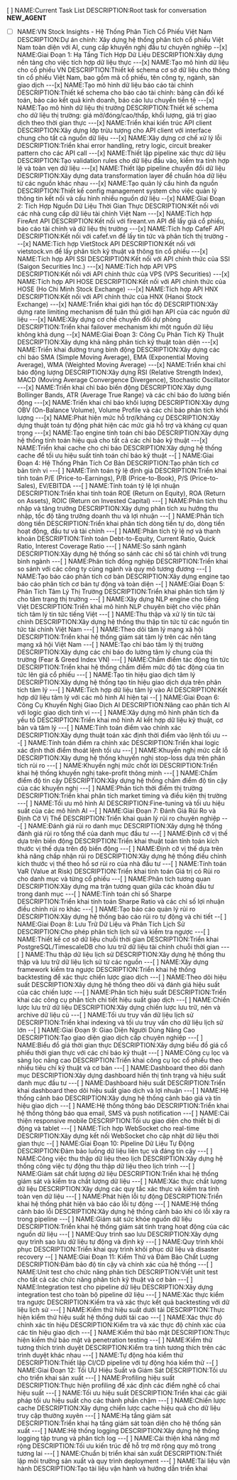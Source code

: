 [ ] NAME:Current Task List DESCRIPTION:Root task for conversation __NEW_AGENT__
-[ ] NAME:VN Stock Insights - Hệ Thống Phân Tích Cổ Phiếu Việt Nam DESCRIPTION:Dự án chính: Xây dựng hệ thống phân tích cổ phiếu Việt Nam toàn diện với AI, cung cấp khuyến nghị đầu tư chuyên nghiệp
--[x] NAME:Giai Đoạn 1: Hạ Tầng Tích Hợp Dữ Liệu DESCRIPTION:Xây dựng nền tảng cho việc tích hợp dữ liệu thực
---[x] NAME:Tạo mô hình dữ liệu cho cổ phiếu VN DESCRIPTION:Thiết kế schema cơ sở dữ liệu cho thông tin cổ phiếu Việt Nam, bao gồm mã cổ phiếu, tên công ty, ngành, sàn giao dịch
---[x] NAME:Tạo mô hình dữ liệu báo cáo tài chính DESCRIPTION:Thiết kế schema cho báo cáo tài chính: bảng cân đối kế toán, báo cáo kết quả kinh doanh, báo cáo lưu chuyển tiền tệ
---[x] NAME:Tạo mô hình dữ liệu thị trường DESCRIPTION:Thiết kế schema cho dữ liệu thị trường: giá mở/đóng/cao/thấp, khối lượng, giá trị giao dịch theo thời gian thực
---[x] NAME:Triển khai kiến trúc API client DESCRIPTION:Xây dựng lớp trừu tượng cho API client với interface chung cho tất cả nguồn dữ liệu
---[x] NAME:Xây dựng cơ chế xử lý lỗi DESCRIPTION:Triển khai error handling, retry logic, circuit breaker pattern cho các API call
---[x] NAME:Thiết lập pipeline xác thực dữ liệu DESCRIPTION:Tạo validation rules cho dữ liệu đầu vào, kiểm tra tính hợp lệ và toàn vẹn dữ liệu
---[x] NAME:Thiết lập pipeline chuyển đổi dữ liệu DESCRIPTION:Xây dựng data transformation layer để chuẩn hóa dữ liệu từ các nguồn khác nhau
---[x] NAME:Tạo quản lý cấu hình đa nguồn DESCRIPTION:Thiết kế config management system cho việc quản lý thông tin kết nối và cấu hình nhiều nguồn dữ liệu
--[x] NAME:Giai Đoạn 2: Tích Hợp Nguồn Dữ Liệu Thời Gian Thực DESCRIPTION:Kết nối với các nhà cung cấp dữ liệu tài chính Việt Nam
---[x] NAME:Tích hợp FireAnt API DESCRIPTION:Kết nối với fireant.vn API để lấy giá cổ phiếu, báo cáo tài chính và dữ liệu thị trường
---[x] NAME:Tích hợp CafeF API DESCRIPTION:Kết nối với cafef.vn để lấy tin tức và phân tích thị trường
---[x] NAME:Tích hợp VietStock API DESCRIPTION:Kết nối với vietstock.vn để lấy phân tích kỹ thuật và thông tin cổ phiếu
---[x] NAME:Tích hợp API SSI DESCRIPTION:Kết nối với API chính thức của SSI (Saigon Securities Inc.)
---[x] NAME:Tích hợp API VPS DESCRIPTION:Kết nối với API chính thức của VPS (VPS Securities)
---[x] NAME:Tích hợp API HOSE DESCRIPTION:Kết nối với API chính thức của HOSE (Ho Chi Minh Stock Exchange)
---[x] NAME:Tích hợp API HNX DESCRIPTION:Kết nối với API chính thức của HNX (Hanoi Stock Exchange)
---[x] NAME:Triển khai giới hạn tốc độ DESCRIPTION:Xây dựng rate limiting mechanism để tuân thủ giới hạn API của các nguồn dữ liệu
---[x] NAME:Xây dựng cơ chế chuyển đổi dự phòng DESCRIPTION:Triển khai failover mechanism khi một nguồn dữ liệu không khả dụng
--[x] NAME:Giai Đoạn 3: Công Cụ Phân Tích Kỹ Thuật DESCRIPTION:Xây dựng khả năng phân tích kỹ thuật toàn diện
---[x] NAME:Triển khai đường trung bình động DESCRIPTION:Xây dựng các chỉ báo SMA (Simple Moving Average), EMA (Exponential Moving Average), WMA (Weighted Moving Average)
---[x] NAME:Triển khai chỉ báo động lượng DESCRIPTION:Xây dựng RSI (Relative Strength Index), MACD (Moving Average Convergence Divergence), Stochastic Oscillator
---[x] NAME:Triển khai chỉ báo biến động DESCRIPTION:Xây dựng Bollinger Bands, ATR (Average True Range) và các chỉ báo đo lường biến động
---[x] NAME:Triển khai chỉ báo khối lượng DESCRIPTION:Xây dựng OBV (On-Balance Volume), Volume Profile và các chỉ báo phân tích khối lượng
---[x] NAME:Phát hiện mức hỗ trợ/kháng cự DESCRIPTION:Xây dựng thuật toán tự động phát hiện các mức giá hỗ trợ và kháng cự quan trọng
---[x] NAME:Tạo engine tính toán chỉ báo DESCRIPTION:Xây dựng hệ thống tính toán hiệu quả cho tất cả các chỉ báo kỹ thuật
---[x] NAME:Triển khai cache cho chỉ báo DESCRIPTION:Xây dựng hệ thống cache để tối ưu hiệu suất tính toán chỉ báo kỹ thuật
--[ ] NAME:Giai Đoạn 4: Hệ Thống Phân Tích Cơ Bản DESCRIPTION:Tạo phân tích cơ bản tinh vi
---[ ] NAME:Tính toán tỷ lệ định giá DESCRIPTION:Triển khai tính toán P/E (Price-to-Earnings), P/B (Price-to-Book), P/S (Price-to-Sales), EV/EBITDA
---[ ] NAME:Tính toán tỷ lệ lợi nhuận DESCRIPTION:Triển khai tính toán ROE (Return on Equity), ROA (Return on Assets), ROIC (Return on Invested Capital)
---[ ] NAME:Phân tích thu nhập và tăng trưởng DESCRIPTION:Xây dựng phân tích xu hướng thu nhập, tốc độ tăng trưởng doanh thu và lợi nhuận
---[ ] NAME:Phân tích dòng tiền DESCRIPTION:Triển khai phân tích dòng tiền tự do, dòng tiền hoạt động, đầu tư và tài chính
---[ ] NAME:Phân tích tỷ lệ nợ và thanh khoản DESCRIPTION:Tính toán Debt-to-Equity, Current Ratio, Quick Ratio, Interest Coverage Ratio
---[ ] NAME:So sánh ngành DESCRIPTION:Xây dựng hệ thống so sánh các chỉ số tài chính với trung bình ngành
---[ ] NAME:Phân tích đồng nghiệp DESCRIPTION:Triển khai so sánh với các công ty cùng ngành và quy mô tương đương
---[ ] NAME:Tạo báo cáo phân tích cơ bản DESCRIPTION:Xây dựng engine tạo báo cáo phân tích cơ bản tự động và toàn diện
--[ ] NAME:Giai Đoạn 5: Phân Tích Tâm Lý Thị Trường DESCRIPTION:Triển khai phân tích tâm lý cho tâm trạng thị trường
---[ ] NAME:Xây dựng NLP engine cho tiếng Việt DESCRIPTION:Triển khai mô hình NLP chuyên biệt cho việc phân tích tâm lý tin tức tiếng Việt
---[ ] NAME:Thu thập và xử lý tin tức tài chính DESCRIPTION:Xây dựng hệ thống thu thập tin tức từ các nguồn tin tức tài chính Việt Nam
---[ ] NAME:Theo dõi tâm lý mạng xã hội DESCRIPTION:Triển khai hệ thống giám sát tâm lý trên các nền tảng mạng xã hội Việt Nam
---[ ] NAME:Tạo chỉ báo tâm lý thị trường DESCRIPTION:Xây dựng các chỉ báo đo lường tâm lý chung của thị trường (Fear & Greed Index VN)
---[ ] NAME:Chấm điểm tác động tin tức DESCRIPTION:Triển khai hệ thống chấm điểm mức độ tác động của tin tức lên giá cổ phiếu
---[ ] NAME:Tạo tín hiệu giao dịch tâm lý DESCRIPTION:Xây dựng hệ thống tạo tín hiệu giao dịch dựa trên phân tích tâm lý
---[ ] NAME:Tích hợp dữ liệu tâm lý vào AI DESCRIPTION:Kết hợp dữ liệu tâm lý với các mô hình AI hiện tại
--[ ] NAME:Giai Đoạn 6: Công Cụ Khuyến Nghị Giao Dịch AI DESCRIPTION:Nâng cao phân tích AI với logic giao dịch tinh vi
---[ ] NAME:Xây dựng mô hình phân tích đa yếu tố DESCRIPTION:Triển khai mô hình AI kết hợp dữ liệu kỹ thuật, cơ bản và tâm lý
---[ ] NAME:Tính toán điểm vào chính xác DESCRIPTION:Xây dựng thuật toán xác định thời điểm vào lệnh tối ưu
---[ ] NAME:Tính toán điểm ra chính xác DESCRIPTION:Triển khai logic xác định thời điểm thoát lệnh tối ưu
---[ ] NAME:Khuyến nghị mức cắt lỗ DESCRIPTION:Xây dựng hệ thống khuyến nghị stop-loss dựa trên phân tích rủi ro
---[ ] NAME:Khuyến nghị mức chốt lời DESCRIPTION:Triển khai hệ thống khuyến nghị take-profit thông minh
---[ ] NAME:Chấm điểm độ tin cậy DESCRIPTION:Xây dựng hệ thống chấm điểm độ tin cậy của các khuyến nghị
---[ ] NAME:Phân tích thời điểm thị trường DESCRIPTION:Triển khai phân tích market timing và điều kiện thị trường
---[ ] NAME:Tối ưu mô hình AI DESCRIPTION:Fine-tuning và tối ưu hiệu suất của các mô hình AI
--[ ] NAME:Giai Đoạn 7: Đánh Giá Rủi Ro và Định Cỡ Vị Thế DESCRIPTION:Triển khai quản lý rủi ro chuyên nghiệp
---[ ] NAME:Đánh giá rủi ro danh mục DESCRIPTION:Xây dựng hệ thống đánh giá rủi ro tổng thể của danh mục đầu tư
---[ ] NAME:Định cỡ vị thế dựa trên biến động DESCRIPTION:Triển khai thuật toán tính toán kích thước vị thế dựa trên độ biến động
---[ ] NAME:Định cỡ vị thế dựa trên khả năng chấp nhận rủi ro DESCRIPTION:Xây dựng hệ thống điều chỉnh kích thước vị thế theo hồ sơ rủi ro của nhà đầu tư
---[ ] NAME:Tính toán VaR (Value at Risk) DESCRIPTION:Triển khai tính toán Giá trị có Rủi ro cho danh mục và từng cổ phiếu
---[ ] NAME:Phân tích tương quan DESCRIPTION:Xây dựng ma trận tương quan giữa các khoản đầu tư trong danh mục
---[ ] NAME:Tính toán chỉ số Sharpe DESCRIPTION:Triển khai tính toán Sharpe Ratio và các chỉ số lợi nhuận điều chỉnh rủi ro khác
---[ ] NAME:Tạo báo cáo quản lý rủi ro DESCRIPTION:Xây dựng hệ thống báo cáo rủi ro tự động và chi tiết
--[ ] NAME:Giai Đoạn 8: Lưu Trữ Dữ Liệu và Phân Tích Lịch Sử DESCRIPTION:Cho phép phân tích lịch sử và kiểm tra ngược
---[ ] NAME:Thiết kế cơ sở dữ liệu chuỗi thời gian DESCRIPTION:Triển khai PostgreSQL/TimescaleDB cho lưu trữ dữ liệu tài chính chuỗi thời gian
---[ ] NAME:Thu thập dữ liệu lịch sử DESCRIPTION:Xây dựng hệ thống thu thập và lưu trữ dữ liệu lịch sử từ các nguồn
---[ ] NAME:Xây dựng framework kiểm tra ngược DESCRIPTION:Triển khai hệ thống backtesting để xác thực chiến lược giao dịch
---[ ] NAME:Theo dõi hiệu suất DESCRIPTION:Xây dựng hệ thống theo dõi và đánh giá hiệu suất của các chiến lược
---[ ] NAME:Phân tích hiệu suất DESCRIPTION:Triển khai các công cụ phân tích chi tiết hiệu suất giao dịch
---[ ] NAME:Chiến lược lưu trữ dữ liệu DESCRIPTION:Xây dựng chiến lược lưu trữ, nén và archive dữ liệu cũ
---[ ] NAME:Tối ưu truy vấn dữ liệu lịch sử DESCRIPTION:Triển khai indexing và tối ưu truy vấn cho dữ liệu lịch sử lớn
--[ ] NAME:Giai Đoạn 9: Giao Diện Người Dùng Nâng Cao DESCRIPTION:Tạo giao diện giao dịch cấp chuyên nghiệp
---[ ] NAME:Biểu đồ giá thời gian thực DESCRIPTION:Xây dựng biểu đồ giá cổ phiếu thời gian thực với các chỉ báo kỹ thuật
---[ ] NAME:Công cụ lọc và sàng lọc nâng cao DESCRIPTION:Triển khai công cụ lọc cổ phiếu theo nhiều tiêu chí kỹ thuật và cơ bản
---[ ] NAME:Dashboard theo dõi danh mục DESCRIPTION:Xây dựng dashboard hiển thị tình trạng và hiệu suất danh mục đầu tư
---[ ] NAME:Dashboard hiệu suất DESCRIPTION:Triển khai dashboard theo dõi hiệu suất giao dịch và lợi nhuận
---[ ] NAME:Hệ thống cảnh báo DESCRIPTION:Xây dựng hệ thống cảnh báo giá và tín hiệu giao dịch
---[ ] NAME:Hệ thống thông báo DESCRIPTION:Triển khai hệ thống thông báo qua email, SMS và push notification
---[ ] NAME:Cải thiện responsive mobile DESCRIPTION:Tối ưu giao diện cho thiết bị di động và tablet
---[ ] NAME:Tích hợp WebSocket cho real-time DESCRIPTION:Xây dựng kết nối WebSocket cho cập nhật dữ liệu thời gian thực
--[ ] NAME:Giai Đoạn 10: Pipeline Dữ Liệu Tự Động DESCRIPTION:Đảm bảo luồng dữ liệu liên tục và đáng tin cậy
---[ ] NAME:Công việc thu thập dữ liệu theo lịch DESCRIPTION:Xây dựng hệ thống công việc tự động thu thập dữ liệu theo lịch trình
---[ ] NAME:Giám sát chất lượng dữ liệu DESCRIPTION:Triển khai hệ thống giám sát và kiểm tra chất lượng dữ liệu
---[ ] NAME:Xác thực chất lượng dữ liệu DESCRIPTION:Xây dựng các quy tắc xác thực và kiểm tra tính toàn vẹn dữ liệu
---[ ] NAME:Phát hiện lỗi tự động DESCRIPTION:Triển khai hệ thống phát hiện và báo cáo lỗi tự động
---[ ] NAME:Hệ thống cảnh báo lỗi DESCRIPTION:Xây dựng hệ thống cảnh báo khi có lỗi xảy ra trong pipeline
---[ ] NAME:Giám sát sức khỏe nguồn dữ liệu DESCRIPTION:Triển khai hệ thống giám sát tình trạng hoạt động của các nguồn dữ liệu
---[ ] NAME:Quy trình sao lưu DESCRIPTION:Xây dựng quy trình sao lưu dữ liệu tự động và định kỳ
---[ ] NAME:Quy trình khôi phục DESCRIPTION:Triển khai quy trình khôi phục dữ liệu và disaster recovery
--[ ] NAME:Giai Đoạn 11: Kiểm Thử và Đảm Bảo Chất Lượng DESCRIPTION:Đảm bảo độ tin cậy và chính xác của hệ thống
---[ ] NAME:Unit test cho chức năng phân tích DESCRIPTION:Viết unit test cho tất cả các chức năng phân tích kỹ thuật và cơ bản
---[ ] NAME:Integration test cho pipeline dữ liệu DESCRIPTION:Xây dựng integration test cho toàn bộ pipeline dữ liệu
---[ ] NAME:Xác thực kiểm tra ngược DESCRIPTION:Kiểm tra và xác thực kết quả backtesting với dữ liệu lịch sử
---[ ] NAME:Kiểm thử hiệu suất dưới tải DESCRIPTION:Thực hiện kiểm thử hiệu suất hệ thống dưới tải cao
---[ ] NAME:Xác thực độ chính xác tín hiệu DESCRIPTION:Kiểm tra và xác thực độ chính xác của các tín hiệu giao dịch
---[ ] NAME:Kiểm thử bảo mật DESCRIPTION:Thực hiện kiểm thử bảo mật và penetration testing
---[ ] NAME:Kiểm thử tương thích trình duyệt DESCRIPTION:Kiểm tra tính tương thích trên các trình duyệt khác nhau
---[ ] NAME:Tự động hóa kiểm thử DESCRIPTION:Thiết lập CI/CD pipeline với tự động hóa kiểm thử
--[ ] NAME:Giai Đoạn 12: Tối ƯU Hiệu Suất và Giám Sát DESCRIPTION:Tối ưu cho triển khai sản xuất
---[ ] NAME:Profiling hiệu suất DESCRIPTION:Thực hiện profiling để xác định các điểm nghẽ cổ chai hiệu suất
---[ ] NAME:Tối ưu hiệu suất DESCRIPTION:Triển khai các giải pháp tối ưu hiệu suất cho các thành phần chậm
---[ ] NAME:Chiến lược cache DESCRIPTION:Xây dựng chiến lược cache hiệu quả cho dữ liệu truy cập thường xuyên
---[ ] NAME:Hạ tầng giám sát DESCRIPTION:Triển khai hạ tầng giám sát toàn diện cho hệ thống sản xuất
---[ ] NAME:Hệ thống logging DESCRIPTION:Xây dựng hệ thống logging tập trung và phân tích log
---[ ] NAME:Cải thiện khả năng mở rộng DESCRIPTION:Tối ưu kiến trúc để hỗ trợ mở rộng quy mô trong tương lai
---[ ] NAME:Chuẩn bị triển khai sản xuất DESCRIPTION:Thiết lập môi trường sản xuất và quy trình deployment
---[ ] NAME:Tài liệu vận hành DESCRIPTION:Tạo tài liệu vận hành và hướng dẫn triển khai